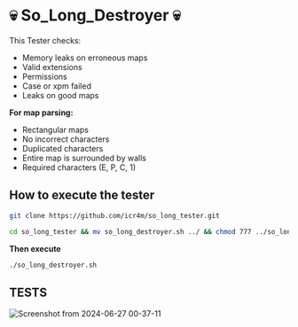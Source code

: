 # 💀 So_Long_Destroyer 💀

This Tester checks:

- Memory leaks on erroneous maps
- Valid extensions
- Permissions
- Case or xpm failed
- Leaks on good maps

**For map parsing:**
- Rectangular maps
- No incorrect characters
- Duplicated characters
- Entire map is surrounded by walls
- Required characters (E, P, C, 1)

## How to execute the tester

```bash
git clone https://github.com/icr4m/so_long_tester.git
```
```bash
cd so_long_tester && mv so_long_destroyer.sh ../ && chmod 777 ../so_long_destroyer.sh && cd ../
```
**Then execute**
```bash
./so_long_destroyer.sh
```

## TESTS

![Screenshot from 2024-06-27 00-37-11](https://github.com/icr4m/so_long_tester/assets/164266089/eba668b3-c843-43be-a449-cb91ca691714)

